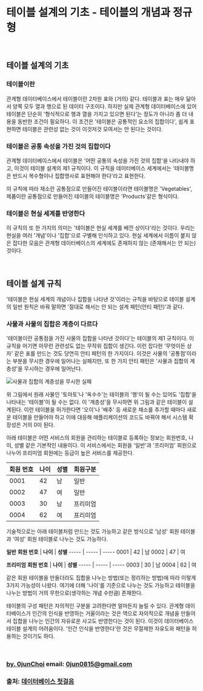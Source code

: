 # 테이블 설계의 기초 - 테이블의 개념과 정규형


&nbsp;
## 테이블 설계의 기초
### 테이블이란
관계형 데이터베이스에서 테이블이란 2차원 표와 (거의) 같다. 테이블과 표는 매우 닮아서 양쪽 모두 열과 행으로 된 데이터 구조이다. 하지만 실제 관계형 데이터베이스에 있어 테이블은 단순히 '형식적으로 행과 열을 가지고 있으면 된다'는 정도가 아니라 좀 더 내용을 동반한 조건이 필요하다. 이 조건은 '테이블은 공통적인 요소의 집합이다', 쉽게 표현하면 테이블은 관련성 없는 것이 이것저것 모여서는 안 된다는 것이다.


### 테이블은 공통 속성을 가진 것의 집합이다
관계형 데이터베이스에서 테이블은 '어떤 공통의 속성을 가진 것의 집합'을 나타내야 하고, 이것이 테이블 설계의 제1 규칙이다. 이 규칙을 데이터베이스 세계에서는 '테이블명은 반드시 복수형이나 집합명사로 표현해야 한다'라고 표현한다.


이 규칙에 따라 채소란 공통점으로 만들어진 테이블이라면 테이블명은 'Vegetables', 제품이란 공통점으로 만들어진 테이블의 테이블명은 'Products'같은 형식이다.


### 테이블은 현실 세계를 반영한다
이 규칙의 또 한 가지의 의미는 '테이블은 현실 세계를 베낀 상이다'라는 것이다. 우리는 현실을 여러 '개념'이나 '집합'으로 구별해 인식하고 있다. 현실 세계에서 이름이 붙지 않은 잡다한 모음은 관계형 데이터베이스의 세계에도 존재하지 않는 (존재해서는 안 되는) 것이다.


&nbsp;
## 테이블 설계 규칙
'테이블은 현실 세계의 개념이나 집합을 나타낸 것'이라는 규칙을 바탕으로 테이블 설계의 일반 원칙은 바꿔 말하면 '절대로 해서는 안 되는 설계 패턴(안티 패턴)'과 같다.


### 사물과 사물의 집합은 계층이 다르다
'테이블이란 공통점을 가진 사물의 집합을 나타낸 것이다'는 테이블의 제1 규칙이다. 이 규칙을 어기면 아무런 관련성도 없는 무작위 집합이 생긴다. 이런 잡다한 '무엇이든 상자' 같은 표를 만드는 것도 당연히 안티 패턴의 한 가지이다. 이것은 사물의 '공통점'이라는 부분을 무시한 경우에 일어나는 실패지만, 또 한 가지 안티 패턴은 '사물과 집합의 계층성'을 무시하는 경우에 일어난다.


![사물과 집합의 계층성을 무시한 실패]()


위 그림에서 원래 사물인 '토마토'나 '옥수수'는 테이블의 '행'이 될 수는 있어도 '집합'을 나타내는 '테이블'이 될 수는 없다. 이 '계층성'을 무시하면 위 그림과 같은 테이블이 설계된다. 이런 테이블을 허가한다면 '오이'나 '배추' 등 새로운 채소를 추가할 때마다 새로운 테이블을 만들어야 하고 이에 대응해 애플리케이션의 코드도 바꿔야 해서 시스템 확장성은 거의 0이 된다.


아래 테이블은 어떤 서비스의 회원을 관리하는 테이블로 등록하는 정보는 회원번호, 나이, 성별 같은 기본적인 내용이다. 이 서비스에서는 회원을 '일반'과 '프리미엄' 회원으로 나누어 프리미엄 회원에는 등급이 높은 서비스를 제공한다.


**회원 번호** | **나이** | **성별** | **회원구분**
----- | ----- | ----- | -----
0001 | 42 | 남 | 일반
0002 | 47 | 여 | 일반
0003 | 30 | 남 | 프리미엄
0004 | 62 | 여 | 프리미엄


기술적으로는 아래 테이블처럼 만드는 것도 가능하고 같은 방식으로 '남성' 회원 테이블과 '여성' 회원 테이블로 나누는 것도 가능하다.

**일반**
**회원 번호** | **나이** | **성별** 
----- | ----- | ----- 
0001 | 42 | 남
0002 | 47 | 여


**프리미엄**
**회원 번호** | **나이** | **성별** 
----- | ----- | ----- 
0003 | 30 | 남
0004 | 62 | 여


같은 회원 테이블을 만들더라도 집합을 나누는 방법(또는 정리하는 방법)에 따라 이렇게 3가지 가능성이 나왔다. 여기에 더해 '나이'를 기준으로 나누는 것도 가능하고 테이블을 나누는 방법이 거의 무한으로(생각하는 개념 수만큼) 존재한다.


테이블의 구성 패턴은 자의적인 구분을 고려한다면 얼마든지 늘릴 수 있다. 관계형 데이터베이스가 인간의 인식을 반영하는 거울이라는 것은 역으로 자의적으로 개념을 만들어서 집합을 나누는 인간의 자유로운 사고도 반영한다는 것이 된다. 이것이 데이터베이스 테이블 설계의 어려움이다. '인간 인식을 반영한다'란 것은 무절제한 자유도와 패턴을 허용하는 것이기도 하다.




&nbsp;
&nbsp;      
### [by. 0junChoi](https://github.com/0jun0815) email: <0jun0815@gmail.com>
### 출처: [데이터베이스 첫걸음](http://book.naver.com/bookdb/book_detail.nhn?bid=11154846)

